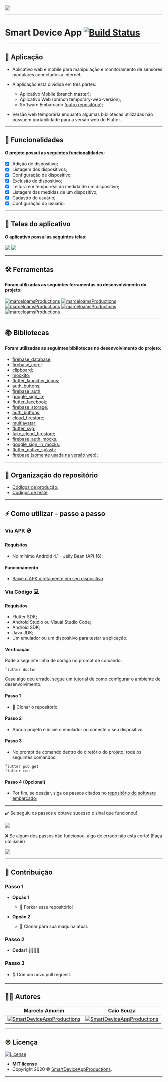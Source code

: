 <img src="https://github.com/marceloams/smart-device-app/blob/master/assets/images/readme/header-readme.png?raw=true">

---

# Smart Device App [![Build Status](https://travis-ci.com/marceloams/smart-device-app.svg?branch=master)](https://travis-ci.com/marceloams/smart-device-app)

---

## 📱 Aplicação 

- Aplicativo web e mobile para manipulação e monitoramento de sensores modulares conectados à internet;

- A aplicação está dividida em três partes: 
  - Aplicativo Mobile (branch master);
  - Aplicativo Web (branch temporary-web-version);
  - Software Embarcado ([outro repositório](https://github.com/marceloams/smart-device));

- Versão web temporária enquanto algumas bibliotecas utilizadas não possuem portabilidade para a versão web do Flutter.

---

## 📝 Funcionalidades 

#### O projeto possuí as seguintes funcionalidades:

- [x] Adição de dispositivo;
- [x] Listagem dos dispositivos;
- [x] Configuração de dispositivo;
- [x] Exclusão de dispositivo;
- [x] Leitura em tempo real da medida de um dispositivo;
- [x] Listagem das medidas de um dispositivo;
- [x] Cadastro de usuário;
- [x] Configuração do usuário.

---

## 📲 Telas do aplicativo

#### O aplicativo possuí as seguintes telas:

<img src="https://github.com/marceloams/smart-device-app/blob/master/assets/images/readme/Screens-readme-user.png?raw=true">
<img src="https://github.com/marceloams/smart-device-app/blob/master/assets/images/readme/Screens-readme-device.png?raw=true">

---

## 🛠️ Ferramentas 

#### Foram utilizadas as seguintes ferramentas no desenvolvimento do projeto:

[![marceloamsProductions](http://img.shields.io/badge/-Dart-0175C2?style=flat&logo=Dart&logoColor=white)](https://dart.dev/)
[![marceloamsProductions](https://img.shields.io/badge/-Flutter-3a495d?style=flat&logo=flutter&logoColor=67b7f7)](http://flutter.dev)
[![marceloamsProductions](http://img.shields.io/badge/-Android%20Studio-3DDC84?style=flat&logo=Android%20Studio&logoColor=black)](https://developer.android.com/studio)
[![marceloamsProductions](https://img.shields.io/badge/-Firebase-3a495d?style=flat&logo=Firebase&logoColor=FFCA28)](https://firebase.google.com/)
[![marceloamsProductions](https://img.shields.io/badge/-Travis-B10000?style=flat&logo=Travis)](https://travis-ci.org/)

---

## 📚 Bibliotecas 

#### Foram utilizadas as seguintes bibliotecas no desenvolvimento do projeto:

- <a href="https://pub.dev/packages/firebase_database" target="_blank">firebase_database</a>;
- <a href="https://pub.dev/packages/firebase_core" target="_blank">firebase_core</a>;
- <a href="https://pub.dev/packages/clipboard" target="_blank">clipboard</a>;
- <a href="https://pub.dev/packages/mockito" target="_blank">mockito</a>;
- <a href="https://pub.dev/packages/flutter_launcher_icons" target="_blank">flutter_launcher_icons</a>;
- <a href="https://pub.dev/packages/auth_buttons" target="_blank">auth_buttons</a>;
- <a href="https://pub.dev/packages/firebase_auth" target="_blank">firebase_auth</a>;
- <a href="https://pub.dev/packages/google_sign_in" target="_blank">google_sign_in</a>;
- <a href="https://pub.dev/packages/flutter_facebook_auth" target="_blank">flutter_facebook</a>;
- <a href="https://pub.dev/packages/firebase_storage" target="_blank">firebase_storage</a>;
- <a href="https://pub.dev/packages/auth_buttons" target="_blank">auth_buttons</a>;
- <a href="https://pub.dev/packages/cloud_firestore" target="_blank">cloud_firestore</a>;
- <a href="https://pub.dev/packages/multiavatar" target="_blank">multiavatar</a>;
- <a href="https://pub.dev/packages/flutter_svg" target="_blank">flutter_svg</a>;
- <a href="https://pub.dev/packages/fake_cloud_firestore" target="_blank">fake_cloud_firestore</a>;
- <a href="https://pub.dev/packages/firebase_auth_mocks" target="_blank">firebase_auth_mocks</a>;
- <a href="https://pub.dev/packages/google_sign_in_mocks" target="_blank">google_sign_in_mocks</a>;
- <a href="https://pub.dev/packages/flutter_native_splash" target="_blank">flutter_native_splash</a>;
- <a href="https://pub.dev/packages/firebase" target="_blank">firebase (somente usada na versão web)</a>;

---

## 📁 Organização do repositório

- <a href="https://github.com/marceloams/smart-device-app/tree/master/lib" target="_blank">Códigos de produção</a>;
- <a href="https://github.com/marceloams/smart-device-app/tree/master/test" target="_blank">Códigos de teste</a>.

---

## ⚡ Como utilizar - passo a passo

  
### Via APK 💿

#### Requisitos

  - No mínimo Android 4.1 - Jelly Bean (API 16);

#### Funcionamento

 - <a href="https://hub.docker.com/repository/docker/marceloams/smart-devices-api" target="_blank">Baixe o APK diretamente em seu dispositivo</a>

### Via Código 💻

#### Requisitos

  - Flutter SDK;
  - Android Studio ou Visual Studio Code;
  - Android SDK;
  - Java JDK;
  - Um emulador ou um dispositivo para testar a aplicação.
 
#### Verificação 

Rode a seguinte linha de código no prompt de comando:

```
flutter doctor
```

Caso algo deu errado, segue um [tutorial](https://www.treinaweb.com.br/blog/configurando-ambiente-de-desenvolvimento-flutter/) de como configurar o ambiente de desenvolvimento.

#### Passo 1

  - 👯 Clonar o repositório.

#### Passo 2

  - Abra o projeto e inicie o emulador ou conecte o seu dispositivo.
 
#### Passo 3

- No prompt de comando dentro do diretório do projeto, rode os seguintes comandos:

```
flutter pub get
flutter run
```

 #### Passo 4 (Opcional)
 
 - Por fim, se desejar, siga os passos citados no [repositório do software embarcado](https://github.com/marceloams/smart-device);
 
---
 
✔️ Se seguiu os passos e obteve sucesso é sinal que funcionou!
<br>
<br>
<img src="https://media.giphy.com/media/nDSlfqf0gn5g4/giphy.gif">
<br>
<br>
❌ Se algum dos passos não funcionou, algo de errado não está certo! (Faça um issue)
<br>
<br>
<img src="https://media.giphy.com/media/wofftnAdDtx4s/giphy.gif">

---

## 🔨 Contribuição

### Passo 1

- **Opção 1**
    - 🍴 Forkar esse repositório!

- **Opção 2**
    - 👯 Clonar para sua maquina atual.

### Passo 2

- **Codar!** 👨‍💻👩‍💻

### Passo 3

- 🔃 Crie um novo pull request.

 ---
 
 ## 👨‍💻 Autores


| **Marcelo Amorim** | **Caio Souza** |
| :---: | :---: |
| [![SmartDeviceAppProductions](https://avatars1.githubusercontent.com/u/63866348?&v=4&s=200)](https://github.com/marceloams) | [![SmartDeviceAppProductions](https://avatars1.githubusercontent.com/u/21149887?&v=4&s=200)](https://github.com/CaioHpSouza) |

---
 
 ## ©️ Licença

[![License](http://img.shields.io/:license-mit-blue.svg?style=flat-square)](http://badges.mit-license.org)

- **[MIT license](http://opensource.org/licenses/mit-license.php)**
- Copyright 2020 © <a href="https://github.com/marceloams/smart-device-app" target="_blank">SmartDeviceAppProductions</a>.

---

